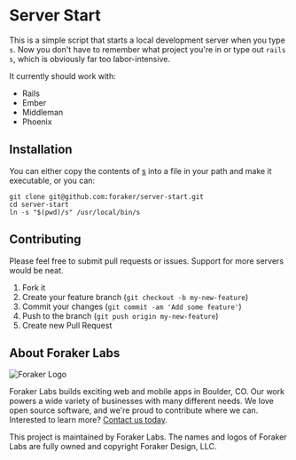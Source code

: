 # Server Start

This is a simple script that starts a local development server when you type `s`. Now you don't have to remember what project you're in or type out `rails s`, which is obviously far too labor-intensive.

It currently should work with:

- Rails
- Ember
- Middleman
- Phoenix

## Installation

You can either copy the contents of [s](s) into a file in your path and make it executable, or you can:

```
git clone git@github.com:foraker/server-start.git
cd server-start
ln -s "$(pwd)/s" /usr/local/bin/s
```

## Contributing

Please feel free to submit pull requests or issues. Support for more servers would be neat.

1. Fork it
2. Create your feature branch (`git checkout -b my-new-feature`)
3. Commit your changes (`git commit -am 'Add some feature'`)
4. Push to the branch (`git push origin my-new-feature`)
5. Create new Pull Request

## About Foraker Labs

![Foraker Logo](http://assets.foraker.com/attribution_logo.png)

Foraker Labs builds exciting web and mobile apps in Boulder, CO. Our work powers a wide variety of businesses with many different needs. We love open source software, and we're proud to contribute where we can. Interested to learn more? [Contact us today](https://www.foraker.com/contact-us).

This project is maintained by Foraker Labs. The names and logos of Foraker Labs are fully owned and copyright Foraker Design, LLC.
